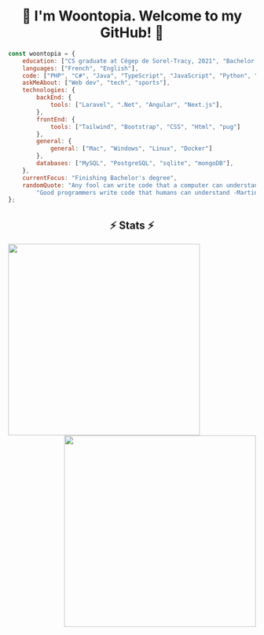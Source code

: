 <h1 align="center">
🐷 I'm Woontopia. Welcome to my GitHub! 🐷
</h1>

```javascript
const woontopia = {
    education: ["CS graduate at Cégep de Sorel-Tracy, 2021", "Bachelor in Computer Science at UQTR, 2023"],
    languages: ["French", "English"],
    code: ["PHP", "C#", "Java", "TypeScript", "JavaScript", "Python", "C"],
    askMeAbout: ["Web dev", "tech", "sports"],
    technologies: {
        backEnd: {
            tools: ["Laravel", ".Net", "Angular", "Next.js"],
        },
        frontEnd: {
            tools: ["Tailwind", "Bootstrap", "CSS", "Html", "pug"]
        },
        general: {
            general: ["Mac", "Windows", "Linux", "Docker"]
        },
        databases: ["MySQL", "PostgreSQL", "sqlite", "mongoDB"],
    },
    currentFocus: "Finishing Bachelor's degree",
    randomQuote: "Any fool can write code that a computer can understand. " +
        "Good programmers write code that humans can understand -Martin Fowler"
};
```

<h2 align="center">⚡ Stats ⚡</h2>
<p align="center">
    <div align=center>
        <a href="https://github.com/denvercoder1/github-readme-streak-stats" title="Go to Source">
          <img align="left" width=390 src="https://github-readme-streak-stats.herokuapp.com/?user=Woontopia&theme=react&border=61dafb&hide_border=true" />
        </a>
        <a href="https://github.com/anuraghazra/github-readme-stats" title="Go to Source">
          <img align="right" width=390 src="https://github-readme-stats.vercel.app/api?username=Woontopia&show_icons=true&theme=react&border_color=61dafb&hide_border=false" />
        </a>
    </div>  
    <br><br><br><br><br>
</p>
